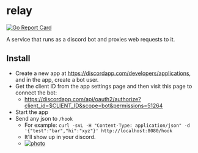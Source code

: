 # relay

[![Go Report Card](https://goreportcard.com/badge/github.com/icco/relay)](https://goreportcard.com/report/github.com/icco/relay)

A service that runs as a discord bot and proxies web requests to it.

## Install

 - Create a new app at https://discordapp.com/developers/applications, and in the app, create a bot user.
 - Get the client ID from the app settings page and then visit this page to connect the bot:
   - https://discordapp.com/api/oauth2/authorize?client_id=$CLIENT_ID&scope=bot&permissions=51264
 - Start the app
 - Send any json to `/hook`
   - For example: `curl -svL -H "Content-Type: application/json" -d '{"test":"bar","hi":"xyz"}' http://localhost:8080/hook`
   - It'll show up in your discord.
   - [![photo](https://icco.imgix.net/photos/2020/18afc1ec-7ea4-4e8b-88e7-f1e74786b539.png?auto=format%2Ccompress&w=300)](https://icco.imgix.net/photos/2020/18afc1ec-7ea4-4e8b-88e7-f1e74786b539.png?auto=format%2Ccompress)
